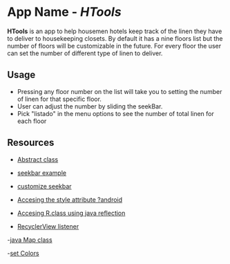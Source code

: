 # App Name - *HTools*

**HTools** is an app to help housemen hotels keep track of the linen they have to deliver to housekeeping closets. By default it has a nine floors list but the number of floors will be customizable in the future.
For every floor the user can set the number of different type of linen to deliver.


## Usage

* Pressing any floor number on the list will take you to setting the number of linen for that specific floor.
* User can adjust the number by sliding the seekBar.
* Pick "listado" in the menu options to see the number of total linen for each floor



## Resources


- [Abstract class](https://www.javatpoint.com/abstract-class-in-java)

- [seekbar example](http://abhiandroid.com/ui/seekbar)

- [customize seekbar](http://www.zoftino.com/android-seekbar-and-custom-seekbar-examples)

- [Accesing the style attribute ?android ](https://developer.android.com/guide/topics/resources/accessing-resources.html)

- [Accesing R.class using java reflection](http://daniel-codes.blogspot.com/2009/12/dynamically-retrieving-resources-in.html)

- [RecyclerView listener](https://antonioleiva.com/recyclerview-listener/)

-[java Map class](https://stackoverflow.com/questions/2817695/how-does-java-order-items-in-a-hashmap-or-a-hashtable)

-[set Colors](https://stackoverflow.com/questions/23517879/set-background-color-programmatically/23518150)
